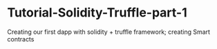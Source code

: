 # Tutorial-Solidity-Truffle-part-1
Creating our first dapp with solidity + truffle framework; creating Smart contracts
